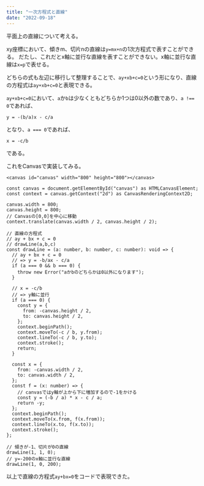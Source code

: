 ```yaml
---
title: "一次方程式と直線"
date: "2022-09-18"
---
```


平面上の直線について考える。

xy座標において、傾きm、切片nの直線は`y=mx+n`の1次方程式で表すことができる。
だたし、これだとx軸に並行な直線を表すことができない。x軸に並行な直線は`x=p`で表せる。

どちらの式も左辺に移行して整理することで、`ay+xb+c=0`という形になり、直線の方程式は`ay+xb+c=0`と表現できる。

`ay+xb+c=0`において、`a`か`b`は少なくともどちらか1つは0以外の数であり、`a !== 0`であれば、

```
y = -(b/a)x - c/a
```

となり、`a === 0`であれば、

```
x = -c/b
```

である。

これをCanvasで実装してみる。

```html:[data-language="HTML"]
<canvas id="canvas" width="800" height="800"></canvas>
```

```ts:[data-language="TypeScript"]
const canvas = document.getElementById("canvas") as HTMLCanvasElement;
const context = canvas.getContext("2d") as CanvasRenderingContext2D;

canvas.width = 800;
canvas.height = 800;
// Canvasの[0,0]を中心に移動
context.translate(canvas.width / 2, canvas.height / 2);

// 直線の方程式
// ay + bx + c = 0
// drawLine(a,b,c)
const drawLine = (a: number, b: number, c: number): void => {
  // ay + bx + c = 0
  // => y = -b/ax - c/a
  if (a === 0 && b === 0) {
    throw new Error("aかbのどちらかは0以外になります");
  }

  // x = -c/b
  // => y軸に並行
  if (a === 0) {
    const y = {
      from: -canvas.height / 2,
      to: canvas.height / 2,
    };
    context.beginPath();
    context.moveTo(-c / b, y.from);
    context.lineTo(-c / b, y.to);
    context.stroke();
    return;
  }

  const x = {
    from: -canvas.width / 2,
    to: canvas.width / 2,
  };
  const f = (x: number) => {
    // canvasではy軸が上から下に増加するので-1をかける
    const y = (-b / a) * x - c / a;
    return -y;
  };
  context.beginPath();
  context.moveTo(x.from, f(x.from));
  context.lineTo(x.to, f(x.to));
  context.stroke();
};

// 傾きが-1、切片が0の直線
drawLine(1, 1, 0);
// y=-200のx軸に並行な直線
drawLine(1, 0, 200);
```

以上で直線の方程式`ay+bx=0`をコードで表現できた。
